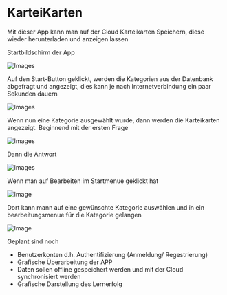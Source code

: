 # KarteiKarten
Mit dieser App kann man auf der Cloud Karteikarten Speichern, diese wieder herunterladen und anzeigen lassen

Startbildschirm der App

![Images](/Images/Start_Screen.jpg)


Auf den Start-Button geklickt, werden die Kategorien aus der Datenbank abgefragt und angezeigt, dies kann je nach Internetverbindung ein paar Sekunden dauern

![Images](/Images/Kategorien.jpg)


Wenn nun eine Kategorie ausgewählt wurde, dann werden die Karteikarten angezeigt. Beginnend mit der ersten Frage

![Images](/Images/LernKarte_Frage.jpg)

Dann die Antwort

![Images](/Images/LernKarte_Antwort.jpg)


Wenn man auf Bearbeiten im Startmenue geklickt hat

![Image](/Images/Bearbeitungsmenue.jpg)

Dort kann mann auf eine gewünschte Kategorie auswählen und in ein bearbeitungsmenue für die Kategorie gelangen

![Image](/Images/Bearbeitungsmenue_der_Kategorie.jpg)




Geplant sind noch 
* Benutzerkonten d.h. Authentifizierung (Anmeldung/ Regestrierung)
* Grafische Überarbeitung der APP
* Daten sollen offline gespeichert werden und mit der Cloud synchronisiert werden
* Grafische Darstellung des Lernerfolg
